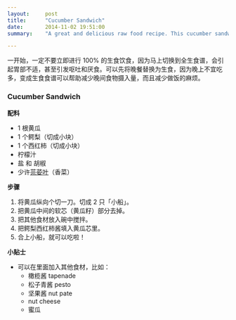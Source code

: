 ```yaml
---
layout:     post
title:      "Cucumber Sandwich"
date:       2014-11-02 19:51:00
summary:    "A great and delicious raw food recipe. This cucumber sandwich is quick and easy to prepare. Ready in 5 minutes. Perfect for traveling or in your lunch box."

---
```


一开始，一定不要立即进行 100% 的生食饮食，因为马上切换到全生食谱，会引起胃部不适，甚至引发呕吐和厌食。可以先将晚餐替换为生食，因为晚上不宜吃多，变成生食食谱可以帮助减少晚间食物摄入量，而且减少做饭的麻烦。

### Cucumber Sandwich

**配料**

* 1 根黄瓜
* 1 个鳄梨（切成小块）
* 1 个西红柿（切成小块）
* 柠檬汁
* 盐 和 胡椒
* 少许[芫荽叶](http://en.wikipedia.org/wiki/Coriander)（香菜）

**步骤**

1. 将黄瓜纵向个切一刀。切成 2 只「小船」。
2. 把黄瓜中间的软芯（黄瓜籽）部分去掉。
3. 把其他食材放入碗中搅拌。
4. 把鳄梨西红柿酱填入黄瓜芯里。
5. 合上小船，就可以吃啦！

**小贴士**

* 可以在里面加入其他食材，比如：
    * 橄榄酱 tapenade
    * 松子青酱 pesto
    * 坚果酱 nut pate
    * nut cheese
    * 蜜瓜
